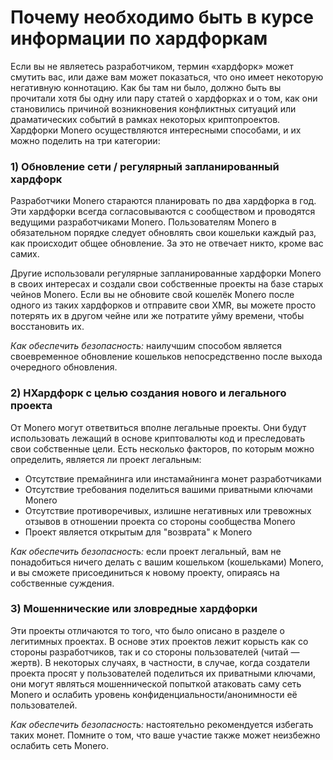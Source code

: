 # Почему необходимо быть в курсе информации по хардфоркам

Если вы не являетесь разработчиком, термин «хардфорк» может смутить вас, или даже вам может показаться, что оно имеет некоторую негативную коннотацию. Как бы там ни было, должно быть вы прочитали хотя бы одну или пару статей о хардфорках и о том, как они становились причиной возникновения конфликтных ситуаций или драматических событий в рамках некоторых криптопроектов. Хардфорки Monero осуществляются интересными способами, и их можно поделить на три категории:

### 1) Обновление сети / регулярный запланированный хардфорк

Разработчики Monero стараются планировать по два хардфорка в год. Эти хардфорки всегда согласовываются с сообществом и проводятся ведущими разработчиками Monero. Пользователям Monero в обязательном порядке следует обновлять свои кошельки каждый раз, как происходит общее обновление. За это не отвечает никто, кроме вас самих.

Другие использовали регулярные запланированные хардфорки Monero в своих интересах и создали свои собственные проекты на базе старых чейнов Monero. Если вы не обновите свой кошелёк Monero после одного из таких хардфорков и отправите свои XMR, вы можете просто потерять их в другом чейне или же потратите уйму времени, чтобы восстановить их.

_Как обеспечить безопасность:_ наилучшим способом является своевременное обновление кошельков непосредственно после выхода очередного обновления.

### 2) HХардфорк с целью создания нового и легального проекта


От Monero могут ответвиться вполне легальные проекты. Они будут использовать лежащий в основе криптовалюты код и преследовать свои собственные цели. Есть несколько факторов, по которым можно определить, является ли проект легальным:

- Отсутствие премайнинга или инстамайнинга монет разработчиками
- Отсутствие требования поделиться вашими приватными ключами Monero
- Отсутствие противоречивых, излишне негативных или тревожных отзывов в отношении проекта со стороны сообщества Monero
- Проект является открытым для "возврата" к Monero

_Как обеспечить безопасность:_ если проект легальный, вам не понадобиться ничего делать с вашим кошельком (кошельками) Monero, и вы сможете присоединиться к новому проекту, опираясь на собственные суждения.

### 3) Мошеннические или зловредные хардфорки

Эти проекты отличаются то того, что было описано в разделе о легитимных проектах. В основе этих проектов лежит корысть как со стороны разработчиков, так и со стороны пользователей (читай — жертв). В некоторых случаях, в частности, в случае, когда создатели проекта просят у пользователей поделиться их приватными ключами, они могут являться мошеннической попыткой атаковать саму сеть Monero и ослабить уровень конфиденциальности/анонимности её пользователей.

_Как обеспечить безопасность:_ настоятельно рекомендуется избегать таких монет. Помните о том, что ваше участие также может неизбежно ослабить сеть Monero.
